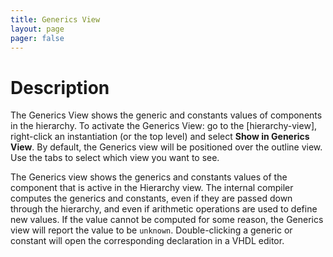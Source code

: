 ```yaml
---
title: Generics View
layout: page 
pager: false
---
```


Description
===========

The Generics View shows the generic and constants values of components in the hierarchy. To activate the Generics View: go to the [hierarchy-view], right-click an instantiation (or the top level) and select **Show in Generics View**. By default, the Generics view will be positioned over the outline view. Use the tabs to select which view you want to see.

The Generics view shows the generics and constants values of the component that is active in the Hierarchy view. The internal compiler computes the generics and constants, even if they are passed down through the hierarchy, and even if arithmetic operations are used to define new values. If the value cannot be computed for some reason, the Generics view will report the value to be `unknown`. Double-clicking a generic or constant will open the corresponding declaration in a VHDL editor.

